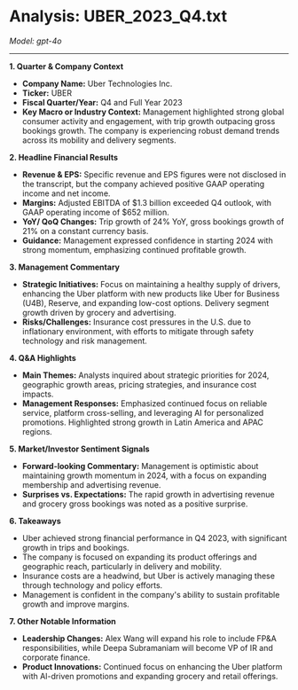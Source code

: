 # Analysis: UBER_2023_Q4.txt

*Model: gpt-4o*

---

**1. Quarter & Company Context**
- **Company Name:** Uber Technologies Inc.
- **Ticker:** UBER
- **Fiscal Quarter/Year:** Q4 and Full Year 2023
- **Key Macro or Industry Context:** Management highlighted strong global consumer activity and engagement, with trip growth outpacing gross bookings growth. The company is experiencing robust demand trends across its mobility and delivery segments.

**2. Headline Financial Results**
- **Revenue & EPS:** Specific revenue and EPS figures were not disclosed in the transcript, but the company achieved positive GAAP operating income and net income.
- **Margins:** Adjusted EBITDA of $1.3 billion exceeded Q4 outlook, with GAAP operating income of $652 million.
- **YoY/ QoQ Changes:** Trip growth of 24% YoY, gross bookings growth of 21% on a constant currency basis.
- **Guidance:** Management expressed confidence in starting 2024 with strong momentum, emphasizing continued profitable growth.

**3. Management Commentary**
- **Strategic Initiatives:** Focus on maintaining a healthy supply of drivers, enhancing the Uber platform with new products like Uber for Business (U4B), Reserve, and expanding low-cost options. Delivery segment growth driven by grocery and advertising.
- **Risks/Challenges:** Insurance cost pressures in the U.S. due to inflationary environment, with efforts to mitigate through safety technology and risk management.

**4. Q&A Highlights**
- **Main Themes:** Analysts inquired about strategic priorities for 2024, geographic growth areas, pricing strategies, and insurance cost impacts.
- **Management Responses:** Emphasized continued focus on reliable service, platform cross-selling, and leveraging AI for personalized promotions. Highlighted strong growth in Latin America and APAC regions.

**5. Market/Investor Sentiment Signals**
- **Forward-looking Commentary:** Management is optimistic about maintaining growth momentum in 2024, with a focus on expanding membership and advertising revenue.
- **Surprises vs. Expectations:** The rapid growth in advertising revenue and grocery gross bookings was noted as a positive surprise.

**6. Takeaways**
- Uber achieved strong financial performance in Q4 2023, with significant growth in trips and bookings.
- The company is focused on expanding its product offerings and geographic reach, particularly in delivery and mobility.
- Insurance costs are a headwind, but Uber is actively managing these through technology and policy efforts.
- Management is confident in the company's ability to sustain profitable growth and improve margins.

**7. Other Notable Information**
- **Leadership Changes:** Alex Wang will expand his role to include FP&A responsibilities, while Deepa Subramaniam will become VP of IR and corporate finance.
- **Product Innovations:** Continued focus on enhancing the Uber platform with AI-driven promotions and expanding grocery and retail offerings.